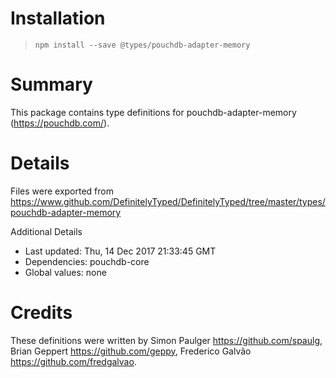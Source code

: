 # Installation
> `npm install --save @types/pouchdb-adapter-memory`

# Summary
This package contains type definitions for pouchdb-adapter-memory (https://pouchdb.com/).

# Details
Files were exported from https://www.github.com/DefinitelyTyped/DefinitelyTyped/tree/master/types/pouchdb-adapter-memory

Additional Details
 * Last updated: Thu, 14 Dec 2017 21:33:45 GMT
 * Dependencies: pouchdb-core
 * Global values: none

# Credits
These definitions were written by Simon Paulger <https://github.com/spaulg>, Brian Geppert <https://github.com/geppy>, Frederico Galvão <https://github.com/fredgalvao>.
